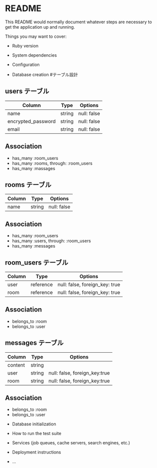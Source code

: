 # README

This README would normally document whatever steps are necessary to get the
application up and running.

Things you may want to cover:

* Ruby version

* System dependencies

* Configuration

* Database creation
#テーブル設計

## users テーブル
| Column             | Type   | Options     |
| ------------------ | ------ | ----------- |
| name               | string | null: false |
| encrypted_password | string | null: false |
| email              | string | null: false |

## Association
- has_many :room_users
- has_many :rooms, through: :room_users
- has_many :massages



## rooms テーブル
| Column            | Type   | Options     |
| ----------------- | ------ | ----------- |
| name              | string | null: false |

## Association
- has_many :room_users
- has_many :users, through: :room_users
- has_many :messages

## room_users テーブル
| Column            | Type      | Options                        |
| ----------------- | --------- | ------------------------------ |
| user              | reference | null: false, foreign_key: true |
| room              | reference | null: false, foreign_key: true |

## Association
- belongs_to :room
- belongs_to :user

## messages テーブル
| Column            | Type   | Options                       |
| ----------------- | ------ | ----------------------------- |
| content           | string |                               |
| user              | string | null: false, foreign_key:true |
| room              | string | null: false, foreign_key:true |

## Association
- belongs_to :room
- belongs_to :user

* Database initialization

* How to run the test suite

* Services (job queues, cache servers, search engines, etc.)

* Deployment instructions

* ...
